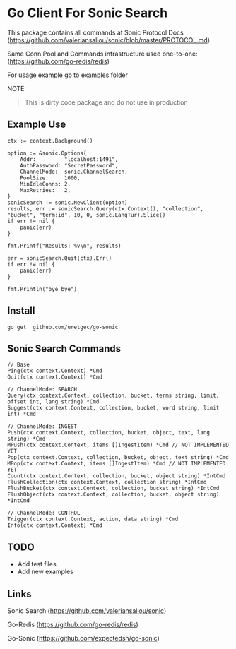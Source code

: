 # Go Client For Sonic Search

This package contains all commands at Sonic Protocol Docs (https://github.com/valeriansaliou/sonic/blob/master/PROTOCOL.md)

Same Conn Pool and Commands infrastructure used one-to-one: (https://github.com/go-redis/redis)

For usage example go to examples folder


NOTE:
> This is dirty code package and do not use in production

## Example Use

```
ctx := context.Background()

option := &sonic.Options{
    Addr:         "localhost:1491",
    AuthPassword: "SecretPassword",
    ChannelMode:  sonic.ChannelSearch,
    PoolSize:     1000,
    MinIdleConns: 2,
    MaxRetries:   2,
}
sonicSearch := sonic.NewClient(option)
results, err := sonicSearch.Query(ctx.Context(), "collection", "bucket", "term:id", 10, 0, sonic.LangTur).Slice()
if err != nil {
    panic(err)
}

fmt.Printf("Results: %v\n", results)

err = sonicSearch.Quit(ctx).Err()
if err != nil {
    panic(err)
}

fmt.Println("bye bye")
```

## Install

```
go get  github.com/uretgec/go-sonic
```

## Sonic Search Commands
```
// Base
Ping(ctx context.Context) *Cmd
Quit(ctx context.Context) *Cmd

// ChannelMode: SEARCH
Query(ctx context.Context, collection, bucket, terms string, limit, offset int, lang string) *Cmd
Suggest(ctx context.Context, collection, bucket, word string, limit int) *Cmd

// ChannelMode: INGEST
Push(ctx context.Context, collection, bucket, object, text, lang string) *Cmd
MPush(ctx context.Context, items []IngestItem) *Cmd // NOT IMPLEMENTED YET
Pop(ctx context.Context, collection, bucket, object, text string) *Cmd
MPop(ctx context.Context, items []IngestItem) *Cmd // NOT IMPLEMENTED YET
Count(ctx context.Context, collection, bucket, object string) *IntCmd
FlushCollection(ctx context.Context, collection string) *IntCmd
FlushBucket(ctx context.Context, collection, bucket string) *IntCmd
FlushObject(ctx context.Context, collection, bucket, object string) *IntCmd

// ChannelMode: CONTROL
Trigger(ctx context.Context, action, data string) *Cmd
Info(ctx context.Context) *Cmd
```

## TODO
- Add test files
- Add new examples

## Links

Sonic Search (https://github.com/valeriansaliou/sonic)

Go-Redis (https://github.com/go-redis/redis)

Go-Sonic (https://github.com/expectedsh/go-sonic)